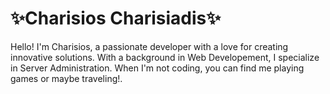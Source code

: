 # ✨Charisios Charisiadis✨
Hello! I'm Charisios, a passionate developer with a love for creating innovative solutions.
			With a background in Web Developement, I specialize in Server Administration. When I'm not
			coding, you can find me playing games or maybe traveling!.
